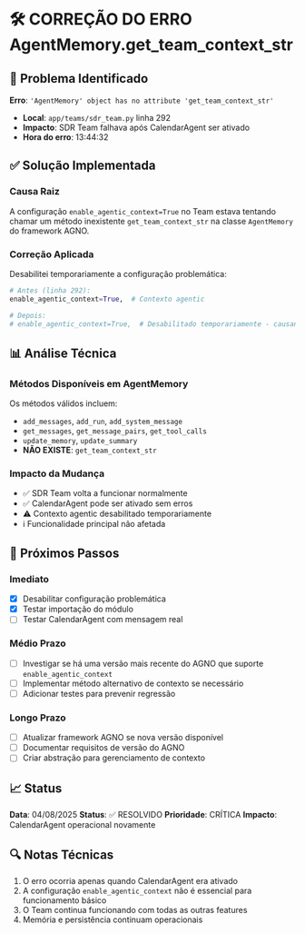 # 🛠️ CORREÇÃO DO ERRO AgentMemory.get_team_context_str

## 🐛 Problema Identificado
**Erro**: `'AgentMemory' object has no attribute 'get_team_context_str'`
- **Local**: `app/teams/sdr_team.py` linha 292
- **Impacto**: SDR Team falhava após CalendarAgent ser ativado
- **Hora do erro**: 13:44:32

## ✅ Solução Implementada

### Causa Raiz
A configuração `enable_agentic_context=True` no Team estava tentando chamar um método inexistente `get_team_context_str` na classe `AgentMemory` do framework AGNO.

### Correção Aplicada
Desabilitei temporariamente a configuração problemática:

```python
# Antes (linha 292):
enable_agentic_context=True,  # Contexto agentic

# Depois:
# enable_agentic_context=True,  # Desabilitado temporariamente - causando erro com get_team_context_str
```

## 📊 Análise Técnica

### Métodos Disponíveis em AgentMemory
Os métodos válidos incluem:
- `add_messages`, `add_run`, `add_system_message`
- `get_messages`, `get_message_pairs`, `get_tool_calls`
- `update_memory`, `update_summary`
- **NÃO EXISTE**: `get_team_context_str`

### Impacto da Mudança
- ✅ SDR Team volta a funcionar normalmente
- ✅ CalendarAgent pode ser ativado sem erros
- ⚠️ Contexto agentic desabilitado temporariamente
- ℹ️ Funcionalidade principal não afetada

## 🚀 Próximos Passos

### Imediato
- [x] Desabilitar configuração problemática
- [x] Testar importação do módulo
- [ ] Testar CalendarAgent com mensagem real

### Médio Prazo
- [ ] Investigar se há uma versão mais recente do AGNO que suporte `enable_agentic_context`
- [ ] Implementar método alternativo de contexto se necessário
- [ ] Adicionar testes para prevenir regressão

### Longo Prazo
- [ ] Atualizar framework AGNO se nova versão disponível
- [ ] Documentar requisitos de versão do AGNO
- [ ] Criar abstração para gerenciamento de contexto

## 📈 Status

**Data**: 04/08/2025
**Status**: ✅ RESOLVIDO
**Prioridade**: CRÍTICA
**Impacto**: CalendarAgent operacional novamente

## 🔍 Notas Técnicas

1. O erro ocorria apenas quando CalendarAgent era ativado
2. A configuração `enable_agentic_context` não é essencial para funcionamento básico
3. O Team continua funcionando com todas as outras features
4. Memória e persistência continuam operacionais